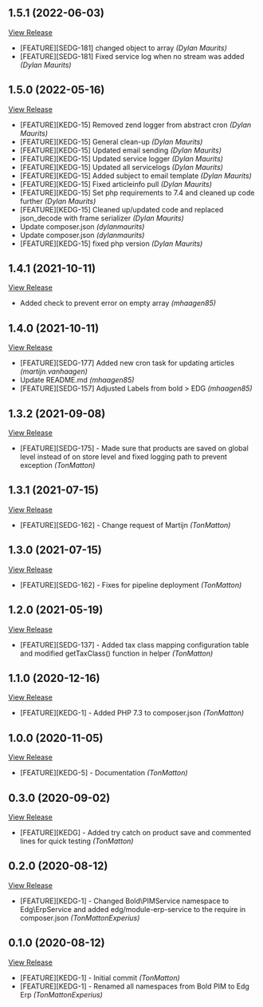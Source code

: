 ## 1.5.1 (2022-06-03)

[View Release](git@github.com:SysteembeheerEdg/Edg-Erp.git/commits/tag/1.5.1)

*  [FEATURE][SEDG-181] changed object to array *(Dylan Maurits)*
*  [FEATURE][SEDG-181] Fixed service log when no stream was added *(Dylan Maurits)*


## 1.5.0 (2022-05-16)

[View Release](git@github.com:SysteembeheerEdg/Edg-Erp.git/commits/tag/1.5.0)

*  [FEATURE][KEDG-15] Removed zend logger from abstract cron *(Dylan Maurits)*
*  [FEATURE][KEDG-15] General clean-up *(Dylan Maurits)*
*  [FEATURE][KEDG-15] Updated email sending *(Dylan Maurits)*
*  [FEATURE][KEDG-15] Updated service logger *(Dylan Maurits)*
*  [FEATURE][KEDG-15] Updated all servicelogs *(Dylan Maurits)*
*  [FEATURE][KEDG-15] Added subject to email template *(Dylan Maurits)*
*  [FEATURE][KEDG-15] Fixed articleinfo pull *(Dylan Maurits)*
*  [FEATURE][KEDG-15] Set php requirements to 7.4 and cleaned up code further *(Dylan Maurits)*
*  [FEATURE][KEDG-15] Cleaned up/updated code and replaced json_decode with frame serializer *(Dylan Maurits)*
*  Update composer.json *(dylanmaurits)*
*  Update composer.json *(dylanmaurits)*
*  [FEATURE][KEDG-15] fixed php version *(Dylan Maurits)*


## 1.4.1 (2021-10-11)

[View Release](git@github.com:SysteembeheerEdg/Edg-Erp.git/commits/tag/1.4.1)

*  Added check to prevent error on empty array *(mhaagen85)*


## 1.4.0 (2021-10-11)

[View Release](git@github.com:SysteembeheerEdg/Edg-Erp.git/commits/tag/1.4.0)

*  [FEATURE][SEDG-177] Added new cron task for updating articles *(martijn.vanhaagen)*
*  Update README.md *(mhaagen85)*
*  [FEATURE][SEDG-157] Adjusted Labels from bold > EDG *(mhaagen85)*


## 1.3.2 (2021-09-08)

[View Release](git@github.com:SysteembeheerEdg/Edg-Erp.git/commits/tag/1.3.2)

*  [FEATURE][SEDG-175] - Made sure that products are saved on global level instead of on store level and fixed logging path to prevent exception *(TonMatton)*


## 1.3.1 (2021-07-15)

[View Release](git@github.com:SysteembeheerEdg/Edg-Erp.git/commits/tag/1.3.1)

*  [FEATURE][SEDG-162] - Change request of Martijn *(TonMatton)*


## 1.3.0 (2021-07-15)

[View Release](git@github.com:SysteembeheerEdg/Edg-Erp.git/commits/tag/1.3.0)

*  [FEATURE][SEDG-162] - Fixes for pipeline deployment *(TonMatton)*


## 1.2.0 (2021-05-19)

[View Release](git@github.com:SysteembeheerEdg/Edg-Erp.git/commits/tag/1.2.0)

*  [FEATURE][SEDG-137] - Added tax class mapping configuration table and modified getTaxClass() function in helper *(TonMatton)*


## 1.1.0 (2020-12-16)

[View Release](git@github.com:SysteembeheerEdg/Edg-Erp.git/commits/tag/1.1.0)

*  [FEATURE][KEDG-1] - Added PHP 7.3 to composer.json *(TonMatton)*


## 1.0.0 (2020-11-05)

[View Release](git@github.com:SysteembeheerEdg/Edg-Erp.git/commits/tag/1.0.0)

*  [FEATURE][KEDG-5] - Documentation *(TonMatton)*


## 0.3.0 (2020-09-02)

[View Release](git@github.com:SysteembeheerEdg/Edg-Erp.git/commits/tag/0.3.0)

*  [FEATURE][KEDG] - Added try catch on product save and commented lines for quick testing *(TonMatton)*


## 0.2.0 (2020-08-12)

[View Release](git@github.com:SysteembeheerEdg/Edg-Erp.git/commits/tag/0.2.0)

*  [FEATURE][KEDG-1] - Changed Bold\PIMService namespace to Edg\ErpService and added edg/module-erp-service to the require in composer.json *(TonMattonExperius)*


## 0.1.0 (2020-08-12)

[View Release](git@github.com:SysteembeheerEdg/Edg-Erp.git/commits/tag/0.1.0)

*  [FEATURE][KEDG-1] - Initial commit *(TonMatton)*
*  [FEATURE][KEDG-1] - Renamed all namespaces from Bold PIM to Edg Erp *(TonMattonExperius)*



